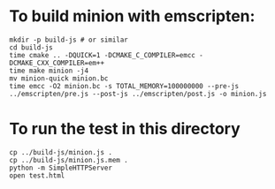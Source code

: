 
# To build minion with emscripten:

```
mkdir -p build-js # or similar
cd build-js
time cmake .. -DQUICK=1 -DCMAKE_C_COMPILER=emcc -DCMAKE_CXX_COMPILER=em++
time make minion -j4
mv minion-quick minion.bc
time emcc -O2 minion.bc -s TOTAL_MEMORY=100000000 --pre-js ../emscripten/pre.js --post-js ../emscripten/post.js -o minion.js
```


# To run the test in this directory

```
cp ../build-js/minion.js .
cp ../build-js/minion.js.mem .
python -m SimpleHTTPServer
open test.html
```

